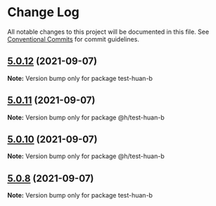 # Change Log

All notable changes to this project will be documented in this file.
See [Conventional Commits](https://conventionalcommits.org) for commit guidelines.

## [5.0.12](https://github.com/huanhuanwa/test-pub/compare/v5.0.11...v5.0.12) (2021-09-07)

**Note:** Version bump only for package test-huan-b





## [5.0.11](https://github.com/huanhuanwa/test-pub/compare/v5.0.10...v5.0.11) (2021-09-07)

**Note:** Version bump only for package @h/test-huan-b





## [5.0.10](https://github.com/huanhuanwa/test-pub/compare/v5.0.9...v5.0.10) (2021-09-07)

**Note:** Version bump only for package @h/test-huan-b





## [5.0.8](https://github.com/huanhuanwa/test-pub/compare/v5.0.7...v5.0.8) (2021-09-07)

**Note:** Version bump only for package test-huan-b
